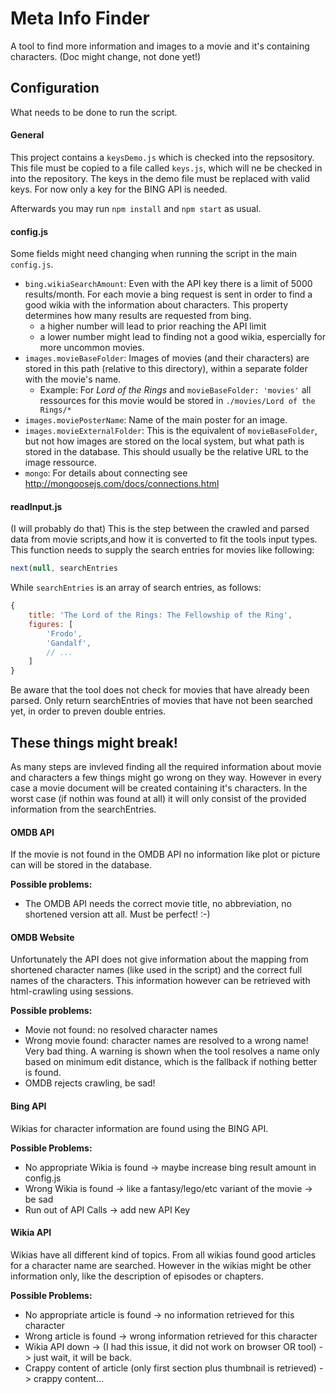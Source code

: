 # Meta Info Finder
A tool to find more information and images to a movie and it's containing characters. (Doc might change, not done yet!)

## Configuration
What needs to be done to run the script.
#### General
This project contains a ``keysDemo.js`` which is checked into the repsository. This file must be copied to a file called ``keys.js``, which will ne be checked in into the repository. The keys in the demo file must be replaced with valid keys. For now only a key for the BING API is needed.

Afterwards you may run `npm install` and `npm start` as usual.

#### config.js
Some fields might need changing when running the script in the main `config.js`.
* `bing.wikiaSearchAmount`: Even with the API key there is a limit of 5000 results/month. For each movie a bing request is sent in order to find a good wikia with the information about characters. This property determines how many results are requested from bing.
  * a higher number will lead to prior reaching the API limit
  * a lower number might lead to finding not a good wikia, espercially for more uncommon movies.
* `images.movieBaseFolder`: Images of movies (and their characters) are stored in this path (relative to this directory), within a separate folder with the movie's name.
  * Example: For *Lord of the Rings* and ``movieBaseFolder: 'movies'`` all ressources for this movie would be stored in ``./movies/Lord of the Rings/*``
* ``images.moviePosterName``: Name of the main poster for an image.
* ``images.movieExternalFolder``: This is the equivalent of ``movieBaseFolder``, but not how images are stored on the local system, but what path is stored in the database. This should usually be the relative URL to the image ressource.
* `mongo`: For details about connecting see http://mongoosejs.com/docs/connections.html

#### readInput.js
(I will probably do that)
This is the step between the crawled and parsed data from movie scripts,and how it is converted to fit the tools input types. This function needs to supply the search entries for movies like following:
```javascript
next(null, searchEntries
```
While ``searchEntries`` is an array of search entries, as follows:
```javascript
{
    title: 'The Lord of the Rings: The Fellowship of the Ring',
    figures: [
        'Frodo',
        'Gandalf',
        // ...
    ]
}
```
Be aware that the tool does not check for movies that have already been parsed. Only return searchEntries of movies that have not been searched yet, in order to preven double entries.

## These things might break!
As many steps are invleved finding all the required information about movie and characters a few things might go wrong on they way. However in every case a movie document will be created containing it's characters. In the worst case (if nothin was found at all) it will only consist of the provided information from the searchEntries.

#### OMDB API
If the movie is not found in the OMDB API no information like plot or picture can will be stored in the database. 

**Possible problems:** 
* The OMDB API needs the correct movie title, no abbreviation, no shortened version att all. Must be perfect! :-)

#### OMDB Website
Unfortunately the API does not give information about the mapping from shortened character names (like used in the script) and the correct full names of the characters. This information however can be retrieved with html-crawling using sessions. 

**Possible problems:**
* Movie not found: no resolved character names
* Wrong movie found: character names are resolved to a wrong name! Very bad thing. A warning is shown when the tool resolves a name only based on minimum edit distance, which is the fallback if nothing better is found.
* OMDB rejects crawling, be sad!

#### Bing API
Wikias for character information are found using the BING API.

**Possible Problems:**
* No appropriate Wikia is found -> maybe increase bing result amount in config.js
* Wrong Wikia is found -> like a fantasy/lego/etc variant of the movie -> be sad
* Run out of API Calls -> add new API Key

#### Wikia API
Wikias have all different kind of topics. From all wikias found good articles for a character name are searched. However in the wikias might be other information only, like the description of episodes or chapters.

**Possible Problems:**
* No appropriate article is found -> no information retrieved for this character
* Wrong article is found -> wrong information retrieved for this character
* Wikia API down -> (I had this issue, it did not work on browser OR tool) -> just wait, it will be back.
* Crappy content of article (only first section plus thumbnail is retrieved) -> crappy content...
